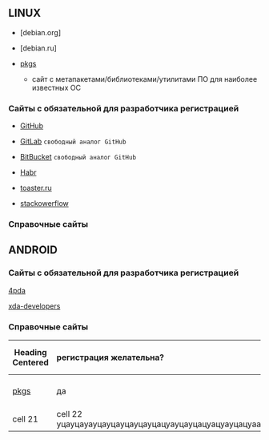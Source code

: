 
## LINUX

- [debian.org]
- [debian.ru]

- [pkgs](https://pkgs.org)
    - сайт с метапакетами/библиотеками/утилитами ПО для наиболее известных ОС

### Cайты с обязательной для разработчика регистрацией

- [GitHub](https://github.com)
- [GitLab](https://gitlab.org) `свободный аналог GitHub`
- [BitBucket](https://bitbucket.org) `свободный аналог GitHub`

- [Habr](https://habr.com)

- [toaster.ru](https://toaster.ru)

- [stackowerflow](https://stackowerflow.com)


### Справочные сайты


## ANDROID

### Cайты с обязательной для разработчика регистрацией

[4pda](4pda.ru)

[xda-developers](xda-developers.com)


### Справочные сайты



|    Heading Centered    | регистрация желательна?|  Heading Centered  |   Heading Right Aligned |
|------------------------|:-----------------------|:------------------:|------------------------:|
|[pkgs](https://pkgs.org)| да                     | Cell text centered | Cell text right aligned |
| cell 21                | cell 22              уцауцауауцауцауцауцауцацуауцауцацуацуауцацуаауа  |
